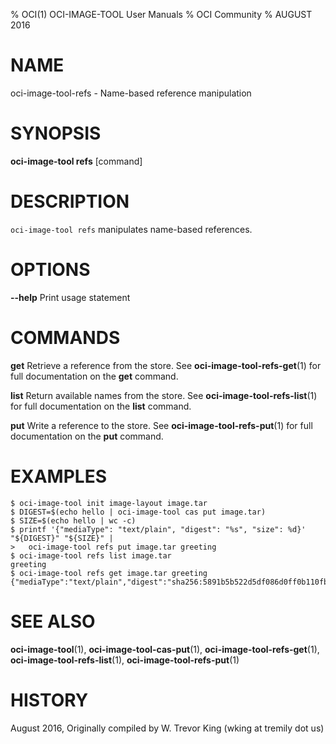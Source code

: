 % OCI(1) OCI-IMAGE-TOOL User Manuals
% OCI Community
% AUGUST 2016
# NAME
oci-image-tool-refs \- Name-based reference manipulation

# SYNOPSIS
**oci-image-tool refs** [command]

# DESCRIPTION
`oci-image-tool refs` manipulates name-based references.

# OPTIONS
**--help**
  Print usage statement

# COMMANDS
**get**
  Retrieve a reference from the store.
  See **oci-image-tool-refs-get**(1) for full documentation on the **get** command.

**list**
  Return available names from the store.
  See **oci-image-tool-refs-list**(1) for full documentation on the **list** command.

**put**
  Write a reference to the store.
  See **oci-image-tool-refs-put**(1) for full documentation on the **put** command.

# EXAMPLES
```
$ oci-image-tool init image-layout image.tar
$ DIGEST=$(echo hello | oci-image-tool cas put image.tar)
$ SIZE=$(echo hello | wc -c)
$ printf '{"mediaType": "text/plain", "digest": "%s", "size": %d}' "${DIGEST}" "${SIZE}" |
>   oci-image-tool refs put image.tar greeting
$ oci-image-tool refs list image.tar
greeting
$ oci-image-tool refs get image.tar greeting
{"mediaType":"text/plain","digest":"sha256:5891b5b522d5df086d0ff0b110fbd9d21bb4fc7163af34d08286a2e846f6be03","size":6}
```

# SEE ALSO
**oci-image-tool**(1), **oci-image-tool-cas-put**(1), **oci-image-tool-refs-get**(1), **oci-image-tool-refs-list**(1), **oci-image-tool-refs-put**(1)

# HISTORY
August 2016, Originally compiled by W. Trevor King (wking at tremily dot us)
